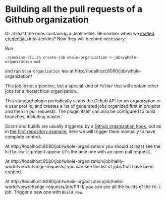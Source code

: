 # Building all the pull requests of a Github organization

Or at least the ones containing a Jenkinsfile. Remember when we [loaded credentials](setup.md) into Jenkins? Now they will become necessary.

Run
```
./jenkins-cli.sh create-job whole-organization < jobs/whole-organization.xml
```

and run `Scan Organization Now` at http://localhost:8080/job/whole-organization/

This job is not a pipeline, but a special kind of `folder` that will contain other jobs for a hierarchical organization.

This standard plugin periodically scans the Github API for an organization or a user profile, and creates a list of generated jobs organized first in projects and then in pull requests. The plugin itself can also be configured to build branches, including master.

Scans and builds are usually triggered by a [Github organization hook](https://github.com/jenkinsci/github-organization-folder-plugin#hook-configuration), but as in [the first repository example](hello_world_repository.md), here we will trigger them manually to have complete control.

At http://localhost:8080/job/whole-organization/ you should at least see the `hello-world` project appear (it's the only one with an open pull request).

At http://localhost:8080/job/whole-organization/job/hello-world/view/change-requests/ you can see the list of jobs that have been created.

At http://localhost:8080/job/whole-organization/job/hello-world/view/change-requests/job/PR-1/ you can see all the builds of the `PR-1` job. Trigger a new one with `Build Now`.

